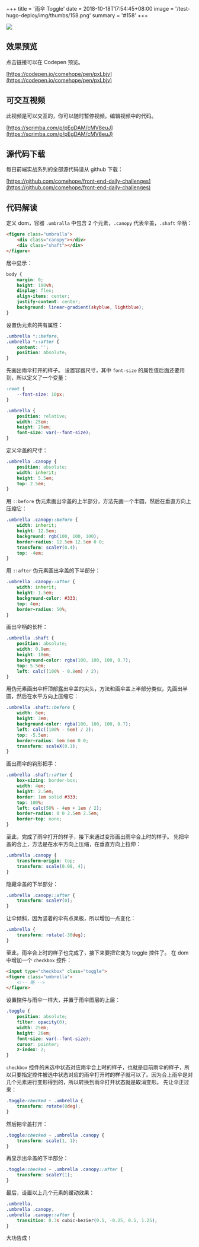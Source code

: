+++
title = '雨伞 Toggle'
date = 2018-10-18T17:54:45+08:00
image = '/test-hugo-deploy/img/thumbs/158.png'
summary = '#158'
+++

![](./work.gif)

## 效果预览

点击链接可以在 Codepen 预览。

[https://codepen.io/comehope/pen/pxLbjv](https://codepen.io/comehope/pen/pxLbjv)

## 可交互视频

此视频是可以交互的，你可以随时暂停视频，编辑视频中的代码。

[https://scrimba.com/p/pEgDAM/cMV8euJ](https://scrimba.com/p/pEgDAM/cMV8euJ)

## 源代码下载

每日前端实战系列的全部源代码请从 github 下载：

[https://github.com/comehope/front-end-daily-challenges](https://github.com/comehope/front-end-daily-challenges)

## 代码解读

定义 dom，容器 `.umbralla` 中包含 2 个元素，`.canopy` 代表伞盖，`.shaft` 伞柄：
```html
<figure class="umbralla">
    <div class="canopy"></div>
    <div class="shaft"></div>
</figure>
```

居中显示：
```css
body {
    margin: 0;
    height: 100vh;
    display: flex;
    align-items: center;
    justify-content: center;
    background: linear-gradient(skyblue, lightblue);
}
```

设置伪元素的共有属性：
```css
.umbrella *::before,
.umbrella *::after {
    content: '';
    position: absolute;
}
```

先画出雨伞打开的样子。
设置容器尺寸，其中 `font-size` 的属性值后面还要用到，所以定义了一个变量：
```css
:root {
    --font-size: 10px;
}

.umbrella {
    position: relative;
    width: 25em;
    height: 26em;
    font-size: var(--font-size);
}
```

定义伞盖的尺寸：
```css
.umbrella .canopy {
    position: absolute;
    width: inherit;
    height: 5.5em;
    top: 2.5em;
}
```

用 `::before` 伪元素画出伞盖的上半部分，方法先画一个半圆，然后在垂直方向上压缩它：
```css
.umbrella .canopy::before {
    width: inherit;
    height: 12.5em;
    background: rgb(100, 100, 100);
    border-radius: 12.5em 12.5em 0 0;
    transform: scaleY(0.4);
    top: -4em;
}
```

用 `::after` 伪元素画出伞盖的下半部分：
```css
.umbrella .canopy::after {
    width: inherit;
    height: 1.5em;
    background-color: #333;
    top: 4em;
    border-radius: 50%;
}
```

画出伞柄的长杆：
```css
.umbrella .shaft {
    position: absolute;
    width: 0.8em;
    height: 18em;
    background-color: rgba(100, 100, 100, 0.7);
    top: 5.5em;
    left: calc((100% - 0.8em) / 2);
}
```

用伪元素画出伞杆顶部露出伞盖的尖头，方法和画伞盖上半部分类似，先画出半圆，然后在水平方向上压缩它：
```css
.umbrella .shaft::before {
    width: 6em;
    height: 3em;
    background-color: rgba(100, 100, 100, 0.7);
    left: calc((100% - 6em) / 2);
    top: -5.5em;
    border-radius: 6em 6em 0 0;
    transform: scaleX(0.1);
}
```

画出雨伞的钩形把手：
```css
.umbrella .shaft::after {
    box-sizing: border-box;
    width: 4em;
    height: 2.5em;
    border: 1em solid #333;
    top: 100%;
    left: calc(50% - 4em + 1em / 2);
    border-radius: 0 0 2.5em 2.5em;
    border-top: none;
}
```

至此，完成了雨伞打开的样子，接下来通过变形画出雨伞合上时的样子。
先把伞盖的合上，方法是在水平方向上压缩，在垂直方向上拉伸：
```css
.umbrella .canopy {
    transform-origin: top;
    transform: scale(0.08, 4);
}
```

隐藏伞盖的下半部分：
```css
.umbrella .canopy::after {
    transform: scaleY(0);
}
```

让伞倾斜，因为竖着的伞有点呆板，所以增加一点变化：
```css
.umbrella {
    transform: rotate(-30deg);
}
```

至此，雨伞合上时的样子也完成了，接下来要把它变为 toggle 控件了。
在 dom 中增加一个 `checkbox` 控件：
```html
<input type="checkbox" class="toggle">
<figure class="umbrella">
    <!-- 略 -->
</figure>
```

设置控件与雨伞一样大，并置于雨伞图层的上层：
```css
.toggle {
    position: absolute;
    filter: opacity(0);
    width: 25em;
    height: 26em;
    font-size: var(--font-size);
    cursor: pointer;
    z-index: 2;
}
```

`checkbox` 控件的未选中状态对应雨伞合上时的样子，也就是目前雨伞的样子，所以只要指定控件被选中状态对应的雨伞打开时的样子就可以了。因为合上雨伞是对几个元素进行变形得到的，所以转换到雨伞打开状态就是取消变形。
先让伞正过来：
```css
.toggle:checked ~ .umbrella {
    transform: rotate(0deg);
}
```

然后把伞盖打开：
```css
.toggle:checked ~ .umbrella .canopy {
    transform: scale(1, 1);
}
```

再显示出伞盖的下半部分：
```css
.toggle:checked ~ .umbrella .canopy::after {
    transform: scaleY(1);
}
```

最后，设置以上几个元素的缓动效果：
```css
.umbrella,
.umbrella .canopy,
.umbrella .canopy::after {
    transition: 0.3s cubic-bezier(0.5, -0.25, 0.5, 1.25);
}
```

大功告成！
